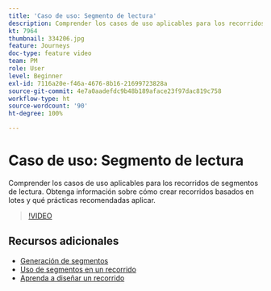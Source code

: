 ```yaml
---
title: 'Caso de uso: Segmento de lectura'
description: Comprender los casos de uso aplicables para los recorridos de segmentos de lectura. Obtenga información sobre cómo crear recorridos basados en lotes y qué prácticas recomendadas aplicar.
kt: 7964
thumbnail: 334206.jpg
feature: Journeys
doc-type: feature video
team: PM
role: User
level: Beginner
exl-id: 7116a20e-f46a-4676-8b16-21699723828a
source-git-commit: 4e7a0aadefdc9b48b189aface23f97dac819c758
workflow-type: ht
source-wordcount: '90'
ht-degree: 100%

---
```


# Caso de uso: Segmento de lectura

Comprender los casos de uso aplicables para los recorridos de segmentos de lectura. Obtenga información sobre cómo crear recorridos basados en lotes y qué prácticas recomendadas aplicar.

>[!VIDEO](https://video.tv.adobe.com/v/334206?quality=12)

## Recursos adicionales

* [Generación de segmentos](https://experienceleague.adobe.com/docs/journey-optimizer/using/segment/segments/creating-a-segment.html?lang=es)
* [Uso de segmentos en un recorrido](https://experienceleague.adobe.com/docs/journey-optimizer/using/orchestrate-journeys/about-journey-building/read-segment.html?lang=es)
* [Aprenda a diseñar un recorrido](https://experienceleague.adobe.com/docs/journey-optimizer/using/orchestrate-journeys/create-journey/using-the-journey-designer.html?lang=es)
